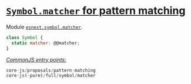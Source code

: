 # [`Symbol.matcher` for pattern matching](https://github.com/tc39/proposal-pattern-matching)
Module [`esnext.symbol.matcher`](/packages/core-js/modules/esnext.symbol.matcher.js).
```js
class Symbol {
  static matcher: @@matcher;
}
```
[*CommonJS entry points:*](/docs/Usage.md#commonjs-api)
```js
core-js/proposals/pattern-matching
core-js(-pure)/full/symbol/matcher
```